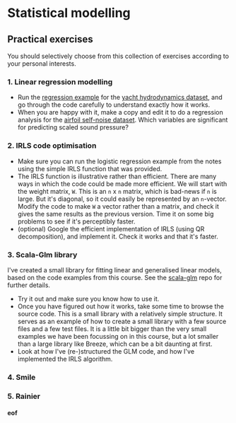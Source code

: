 # Statistical modelling

## Practical exercises

You should selectively choose from this collection of exercises according to your personal interests.

### 1. Linear regression modelling

* Run the [regression example](../examples/C6-Regression/) for the [yacht hydrodynamics dataset](http://archive.ics.uci.edu/ml/datasets/Yacht+Hydrodynamics), and go through the code carefully to understand exactly how it works. 
* When you are happy with it, make a copy and edit it to do a regression analysis for the [airfoil self-noise dataset](http://archive.ics.uci.edu/ml/datasets/Airfoil+Self-Noise). Which variables are significant for predicting scaled sound pressure?

### 2. IRLS code optimisation

* Make sure you can run the logistic regression example from the notes using the simple IRLS function that was provided.
* The IRLS function is illustrative rather than efficient. There are many ways in which the code could be made more efficient. We will start with the weight matrix, `W`. This is an `n` x `n` matrix, which is bad-news if `n` is large. But it's diagonal, so it could easily be represented by an `n`-vector. Modify the code to make `W` a vector rather than a matrix, and check it gives the same results as the previous version. Time it on some big problems to see if it's perceptibly faster.
* (optional) Google the efficient implementation of IRLS (using QR decomposition), and implement it. Check it works and that it's faster.

### 3. Scala-Glm library

I've created a small library for fitting linear and generalised linear models, based on the code examples from this course. See the [scala-glm](https://github.com/darrenjw/scala-glm) repo for further details.

* Try it out and make sure you know how to use it.
* Once you have figured out how it works, take some time to browse the source code. This is a small library with a relatively simple structure. It serves as an example of how to create a small library with a few source files and a few test files. It is a little bit bigger than the very small examples we have been focussing on in this course, but a lot smaller than a large library like Breeze, which can be a bit daunting at first.
* Look at how I've (re-)structured the GLM code, and how I've implemented the IRLS algorithm.

### 4. Smile

### 5. Rainier





#### eof

